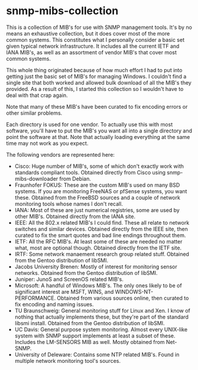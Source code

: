 # snmp-mibs-collection #
This is a collection of MIB's for use with SNMP management tools.
It's by no means an exhaustive collection, but it does cover most of
the more common systems.  This constitutes what I personally consider
a basic set given typical network infrastructure.  It includes all the
current IETF and IANA MIB's, as well as an assortment of vendor MIB's
that cover most common systems.

This whole thing originated because of how much effort I had to put into
getting just the basic set of MIB's for managing Windows.  I couldn't
find a single site that both worked and allowed bulk download of all
the MIB's they provided.  As a result of this, I started this collection
so I wouldn't have to deal with that crap again.

Note that many of these MIB's have been curated to fix encoding errors
or other similar problems.

Each directory is used for one vendor.  To actually use this with
most software, you'll have to put the MIB's you want all into a single
directory and point the software at that.  Note that actually loading
everything at the same time may not work as you expect.

The following vendors are represented here:
* Cisco: Huge number of MIB's, some of which don't exactly work with
  standards compliant tools.  Obtained directly from Cisco using
  snmp-mibs-downloader from Debian.
* Fraunhofer FOKUS: These are the custom MIB's used on many BSD systems.
  If you are monitoring FreeNAS or pfSense systems, you want these.
  Obtained from the FreeBSD sources and a couple of network monitoring
  tools whose names I don't recall.
* IANA: Most of these are just numerical registries, some are used by
  other MIB's.  Obtained directly from the IANA site.
* IEEE: All the 802.x related MIB's I could find.  These all
  relate to network switches and similar devices.  Obtained directly
  from the IEEE site, then curated to fix the smart quotes and bad line
  endings throughout them.
* IETF: All the RFC MIB's. At least some of these are needed no matter
  what, most are optional though.  Obtained directly from the IETF site.
* IRTF: Some network manaement research group related stuff.  Obtained
  from the Gentoo distribution of libSMI.
* Jacobs University Brenen: Mostly of interest for monitoring sensor
  networks.  Obtained from the Gentoo distribution of libSMI.
* Juniper: JunoS and ScreenOS related MIB's.
* Microsoft: A handful of Windows MIB's.  The only ones likely to be of
  significant interest are MSFT, WINS, and WINDOWS-NT-PERFORMANCE.
  Obtained from various sources online, then curated to fix encoding
  and naming issues.
* TU Braunschweig: General monitoring stuff for Linux and Xen.  I know of
  nothing that actually implements these, but they're part of the standard
  libsmi install.  Obtained from the Gentoo distribution of libSMI.
* UC Davis: General purpose system monitoring.  Almost every UNIX-like
  system with SNMP support implements at least a subset of these.
  Includes the LM-SENSORS MIB as well.  Mostly obtained from Net-SNMP.
* University of Deleware: Contains some NTP related MIB's.  Found in
  multiple network monitoring tool's sources.

